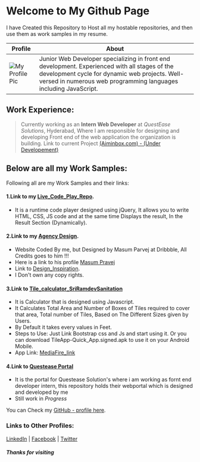 # **Welcome to My Github Page**

I have Created this Repository to Host all my hostable repositories, and then use them as work samples in my resume.

Profile | About
------------ | -------------
![My Profile Pic](https://avatars0.githubusercontent.com/u/17760046?s=400&u=7907c1d53a10ca9474f6ae6ea98342dfd0f99971&v=4) |  Junior Web Developer specializing in front end development. Experienced with all stages of the development cycle for dynamic web projects. Well-versed in numerous web programming languages including JavaScript.

## Work Experience:
> Currently working as an **Intern Web Developer** at *QuestEase Solutions*, Hyderabad, Where I am responsible for designing and developing Front end of the web application the organization is building.
> Link to current Project [(Aiminbox.com) - (Under Developement)](http://www.aiminbox.com/aiminbox/)



## Below are all my Work Samples:
Following all are my Work Samples and their links:

#### 1.Link to my [Live_Code_Play_Repo](https://github.com/vyashubhamkumar/Live_Code_Play).
* It is a runtime code player designed using jQuery, It allows you to write HTML, CSS, JS code and at the same time   Displays the result, In the Result Section (Dynamically).

#### 2.Link to my [Agency Design](https://github.com/vyashubhamkumar/Agency_Design).
* Website Coded By me, but Designed by Masum Parvej at Dribbble, All Credits goes to him !!!
* Here is a link to his profile [Masum Pravej](https://dribbble.com/masum_parvej)
* Link to [Design_Inspiration](https://dribbble.com/shots/3026375-Creative-Design/attachments/634117).
* I Don't own any copy rights.

#### 3.Link to [Tile_calculator_SriRamdevSanitation](https://github.com/vyashubhamkumar/Tile_calculator_SriRamdevSanitation)
* It is Calculator that is designed using Javascript.
* It Calculates Total Area and Number of Boxes of Tiles required to cover that area, Total number of Tiles, Based on The Different Sizes given by Users.
* By Default it takes every values in Feet.
* Steps to Use: Just Link Bootstrap css and Js and start using it. Or you can download TileApp-Quick_App.signed.apk to use it on your Android Mobile.
* App Link: [MediaFire_link ](https://www.mediafire.com/?lcxphlkdj7irnrc)

#### 4.Link to [Questease Portal]()

* It is the portal for Questease Solution's where i am working as fornt end developer intern, this repository holds their webportal which is designed and developed by me
* Still work in *Progress*




You can Check my [GitHub - profile here](https://github.com/vyashubhamkumar).

### Links to Other Profiles:
[LinkedIn](https://www.linkedin.com/in/vyas-shubham) | [Facebook](https://www.facebook.com/Shubham.vyas.7739) | [Twitter](https://www.twitter.com/@vyas_sv_)


#### *Thanks for visiting*

